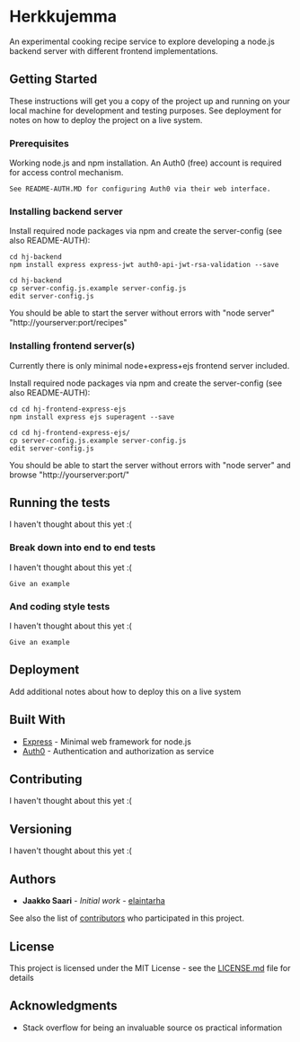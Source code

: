 # Herkkujemma

An experimental cooking recipe service to explore developing a node.js backend server with different frontend implementations.  

## Getting Started

These instructions will get you a copy of the project up and running on your local machine for development and testing purposes. See deployment for notes on how to deploy the project on a live system.

### Prerequisites

Working node.js and npm installation.
An Auth0 (free) account is required for access control mechanism. 

```
See README-AUTH.MD for configuring Auth0 via their web interface.
```

### Installing backend server

Install required node packages via npm and create the server-config (see also README-AUTH):


```
cd hj-backend
npm install express express-jwt auth0-api-jwt-rsa-validation --save

```

```
cd hj-backend
cp server-config.js.example server-config.js
edit server-config.js
```

You should be able to start the server without errors with "node server" "http://yourserver:port/recipes"

### Installing frontend server(s)

Currently there is only minimal node+express+ejs frontend server included.

Install required node packages via npm and create the server-config (see also README-AUTH):

```
cd cd hj-frontend-express-ejs
npm install express ejs superagent --save

```

```
cd cd hj-frontend-express-ejs/
cp server-config.js.example server-config.js
edit server-config.js
```

You should be able to start the server without errors with "node server" and browse "http://yourserver:port/"

## Running the tests

I haven't thought about this yet :(

### Break down into end to end tests

I haven't thought about this yet :(

```
Give an example
```

### And coding style tests

I haven't thought about this yet :(

```
Give an example
```

## Deployment

Add additional notes about how to deploy this on a live system

## Built With

* [Express](https://expressjs.com/) - Minimal web framework for node.js
* [Auth0](https://auth0.com/) - Authentication and authorization as service


## Contributing

I haven't thought about this yet :(

## Versioning

I haven't thought about this yet :(

## Authors

* **Jaakko Saari** - *Initial work* - [elaintarha](https://github.com/elaintarha)

See also the list of [contributors](https://github.com/elaintarha/herkkujemma/contributors) who participated in this project.

## License

This project is licensed under the MIT License - see the [LICENSE.md](LICENSE.md) file for details

## Acknowledgments

* Stack overflow for being an invaluable source os practical information

